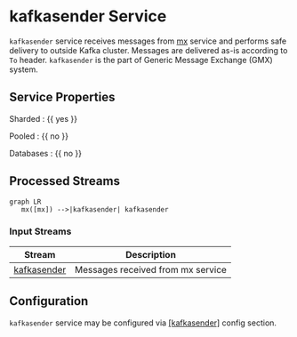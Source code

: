 # kafkasender Service

`kafkasender` service receives messages from [mx](mx.md) service
and performs safe delivery to outside Kafka cluster. Messages are
delivered as-is according to `To` header.
`kafkasender` is the part
of Generic Message Exchange (GMX) system.

## Service Properties

Sharded
: {{ yes }}

Pooled
: {{ no }}

Databases
: {{ no }}

## Processed Streams

```mermaid
graph LR
   mx([mx]) -->|kafkasender| kafkasender
```

### Input Streams

| Stream                                                       | Description                       |
| ------------------------------------------------------------ | --------------------------------- |
| [kafkasender](../../../dev/reference/streams/kafkasender.md) | Messages received from mx service |

## Configuration

`kafkasender` service may be configured via [[kafkasender]](../config/kafkasender.md)
config section.

